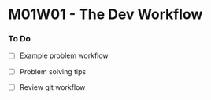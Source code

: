 # M01W01 - The Dev Workflow

### To Do
- [ ] Example problem workflow
- [ ] Problem solving tips
- [ ] Review git workflow
























